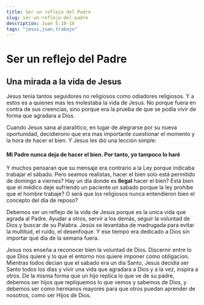 ```yaml
---
title: Ser un reflejo del Padre
slug: ser-un-reflejo-del-padre
description: Juan 5:10-18
tags: "jesus,juan,trabajo"
---
```


# Ser un reflejo del Padre
## Una mirada a la vida de Jesus

Jesus tenía tantos seguidores no religiosos como odiadores religiosos. Y a estos es a quienes mas les molestaba la vida de Jesus. No porque fuera en contra de sus creencias, sino porque era la prueba de que se podia vivir de forma que agradara a Dios. 

Cuando Jesus sana al paralitico, en lugar de alegrarse por su nueva oportunidad, decidierono que era mas importante cuestionar el momento y la hora de hacer el bien. Y Jesus les dió una lección simple:

#### Mi Padre nunca deja de hacer el bien. Por tanto, yo tampoco lo haré
Y muchos pensaran que su mensaje era contrario a la Ley porque indicaba trabajar el sábado. Pero seamos realistas, hacer el bien solo está permitido de domingo a viernes? Hay un día donde es **Ilegal** hacer el bien? Está bien que el médico deje sufriendo un paciente un sabado porque la ley prohibe que el hombre trabaje? O será que los religiosos nunca entendieron bien el concepto del dia de reposo? 

Debemos ser un reflejo de la vida de Jesus porque es la unica vida que agrada al Padre. Ayudar a otros, servir a los demás, seguir la voluntad de Dios y buscar de su Palabra. Jesús se levantaba de madrugada para evitar la multitud, el ruido, el desenfoque. Y ese tiempo era dedicado a Dios sin importar qué dia de la semana fuera. 

Jesus nos enseña a reconocer bien la voluntad de Dios. Discernir entre lo que Dios quiere y lo que el entorno nos quiere imponer como obligacion. Mientras todos decian que el sabado era un dia Santo, Jesus decidia ser Santo todos los dias y vivir una vida que agradara a Dios y a la vez, inspira a otros. De la misma forma que un hijo replica lo que ve de su padre, debemos ser hijos que repliquemos lo que vemos y sabemos de Dios, y debemos ser como hermanos mayores para que otros puedan aprender de nosotros, como ser Hijos de Dios.